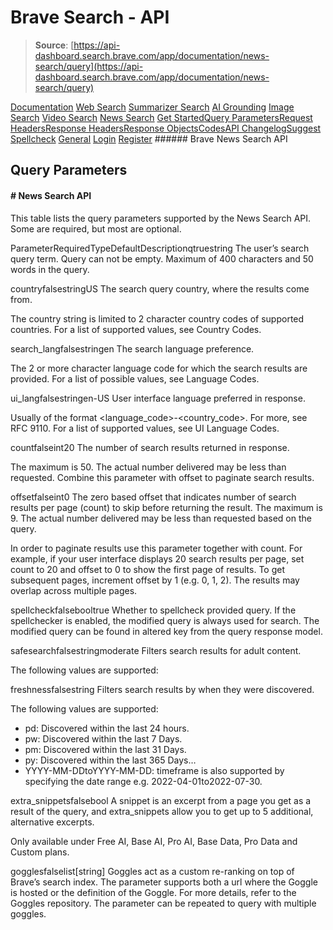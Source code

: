 # Brave Search - API

> **Source**: [https://api-dashboard.search.brave.com/app/documentation/news-search/query](https://api-dashboard.search.brave.com/app/documentation/news-search/query)


[](https://api-dashboard.search.brave.com/app/dashboard)  [](https://api-dashboard.search.brave.com/app/dashboard)  [Documentation](https://api-dashboard.search.brave.com/app/documentation) [Web Search](https://api-dashboard.search.brave.com/app/documentation/web-search) [Summarizer Search](https://api-dashboard.search.brave.com/app/documentation/summarizer-search) [AI Grounding](https://api-dashboard.search.brave.com/app/documentation/ai-grounding) [Image Search](https://api-dashboard.search.brave.com/app/documentation/image-search) [Video Search](https://api-dashboard.search.brave.com/app/documentation/video-search) [News Search](https://api-dashboard.search.brave.com/app/documentation/news-search) [Get Started](https://api-dashboard.search.brave.com/app/documentation/news-search/get-started)[Query Parameters](https://api-dashboard.search.brave.com/app/documentation/news-search/query)[Request Headers](https://api-dashboard.search.brave.com/app/documentation/news-search/request-headers)[Response Headers](https://api-dashboard.search.brave.com/app/documentation/news-search/response-headers)[Response Objects](https://api-dashboard.search.brave.com/app/documentation/news-search/responses)[Codes](https://api-dashboard.search.brave.com/app/documentation/news-search/codes)[API Changelog](https://api-dashboard.search.brave.com/app/documentation/news-search/api-changelog)[Suggest](https://api-dashboard.search.brave.com/app/documentation/suggest) [Spellcheck](https://api-dashboard.search.brave.com/app/documentation/spellcheck) [General](https://api-dashboard.search.brave.com/app/documentation/general)    [Login](https://api-dashboard.search.brave.com/login) [Register](https://api-dashboard.search.brave.com/register) ###### Brave News Search API

 ## Query Parameters

 #### # News Search API

 This table lists the query parameters supported by the News Search API. Some are required, but
    most are optional.

 ParameterRequiredTypeDefaultDescriptionqtruestring The user’s search query term. Query can not be empty.                Maximum of 400 characters and 50 words in the query.

countryfalsestringUS The search query country, where the results come from.

The country string is limited to 2 character country codes
of supported countries. For a list of supported values,
see Country Codes.

search_langfalsestringen The search language preference.

The 2 or more character language code for which the search
results are provided. For a list of possible values, see
Language Codes.

ui_langfalsestringen-US User interface language preferred in response.

Usually of the format <language_code>-<country_code>. For more,
see RFC 9110.
For a list of supported values, see
UI Language Codes.

countfalseint20 The number of search results returned in response.

The maximum is 50. The actual number delivered may be less
than requested. Combine this parameter with offset to paginate
search results.

offsetfalseint0 The zero based offset that indicates number of search
results per page (count) to skip before returning the result.
The maximum is 9. The actual number delivered may be less
than requested based on the query.

In order to paginate results use this parameter together
with count. For example, if your user interface displays
20 search results per page, set count to 20 and offset to
0 to show the first page of results. To get subsequent pages,
increment offset by 1 (e.g. 0, 1, 2). The results may
overlap across multiple pages.

spellcheckfalsebooltrue Whether to spellcheck provided query. If the spellchecker
is enabled, the modified query is always used for search.
The modified query can be found in altered key from the
query response model.

safesearchfalsestringmoderate Filters search results for adult content.

The following values are supported:

freshnessfalsestring Filters search results by when they were discovered.

The following values are supported:
- pd: Discovered within the last 24 hours.
- pw: Discovered within the last 7 Days.
- pm: Discovered within the last 31 Days.
- py: Discovered within the last 365 Days…
- YYYY-MM-DDtoYYYY-MM-DD:  timeframe is also supported by specifying
the date range e.g. 2022-04-01to2022-07-30.

extra_snippetsfalsebool A snippet is an excerpt from a page you get as a
result of the query, and extra_snippets allow you
to get up to 5 additional, alternative excerpts.

Only available under Free AI, Base AI, Pro AI,
Base Data, Pro Data and Custom plans.

gogglesfalselist[string] Goggles act as a custom re-ranking on top of Brave’s
search index. The parameter supports both a url where the Goggle is hosted or the definition of the Goggle. For more details, refer to the
Goggles repository. The parameter can be repeated to query with multiple goggles.

 